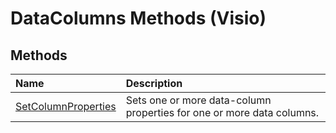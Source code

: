 
# DataColumns Methods (Visio)

## Methods



|**Name**|**Description**|
|:-----|:-----|
|[SetColumnProperties](453de04e-3def-11d1-67a4-127da4459564.md)|Sets one or more data-column properties for one or more data columns.|
